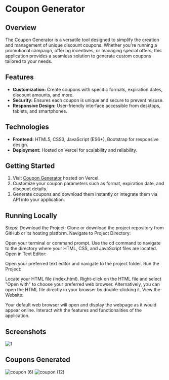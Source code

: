 # Coupon Generator

## Overview
The Coupon Generator is a versatile tool designed to simplify the creation and management of unique discount coupons. Whether you're running a promotional campaign, offering incentives, or managing special offers, this application provides a seamless solution to generate custom coupons tailored to your needs.

## Features
- **Customization:** Create coupons with specific formats, expiration dates, discount amounts, and more.
- **Security:** Ensures each coupon is unique and secure to prevent misuse.
- **Responsive Design:** User-friendly interface accessible from desktops, tablets, and smartphones.

## Technologies
- **Frontend:** HTML5, CSS3, JavaScript (ES6+), Bootstrap for responsive design.
- **Deployment:** Hosted on Vercel for scalability and reliability.

## Getting Started
1. Visit [Coupon Generator](https://coupon-generator-xi.vercel.app/) hosted on Vercel.
2. Customize your coupon parameters such as format, expiration date, and discount details.
3. Generate coupons and download them instantly or integrate them via API into your application.

## Running Locally
Steps:
Download the Project:
Clone or download the project repository from GitHub or its hosting platform.
Navigate to Project Directory:

Open your terminal or command prompt.
Use the cd command to navigate to the directory where your HTML, CSS, and JavaScript files are located.
Open in Text Editor:

Open your preferred text editor and navigate to the project folder.
Run the Project:

Locate your HTML file (index.html).
Right-click on the HTML file and select "Open with" to choose your preferred web browser.
Alternatively, you can open the HTML file directly in your browser by double-clicking it.
View the Website:

Your default web browser will open and display the webpage as it would appear online.
Interact with the features and functionalities of the application.

## Screenshots
![1](https://github.com/Sagar-03/Coupon-Generator/assets/146898741/27252913-a413-4260-9324-f36aafe7d969)

## Coupons Generated
![coupon (6)](https://github.com/Sagar-03/Coupon-Generator/assets/146898741/5ed1387c-3326-4cf6-a18a-b86f512091c6)
![coupon (12)](https://github.com/Sagar-03/Coupon-Generator/assets/146898741/7d3b537b-79dd-4ecc-bbce-802ae45ffcef)




